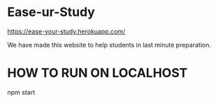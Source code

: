 # Ease-ur-Study
https://ease-your-study.herokuapp.com/

We have made this website to help students in last minute preparation.

# HOW TO RUN ON LOCALHOST
npm start
